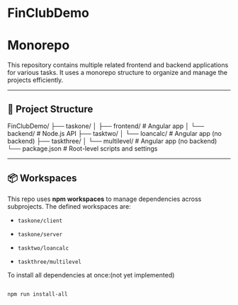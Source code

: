 # FinClubDemo 
# Monorepo

This repository contains multiple related frontend and backend applications for various tasks. It uses a monorepo structure to organize and manage the projects efficiently.

---

## 📁 Project Structure

FinClubDemo/
├── taskone/
│ ├── frontend/ # Angular app
│ └── backend/ # Node.js API
├── tasktwo/
│ └── loancalc/ # Angular app (no backend)
├── taskthree/
│ └── multilevel/ # Angular app (no backend)
└── package.json # Root-level scripts and settings

---

## 📦 Workspaces

This repo uses **npm workspaces** to manage dependencies across subprojects. The defined workspaces are:

- `taskone/client`

- `taskone/server`

- `tasktwo/loancalc`

- `taskthree/multilevel`

To install all dependencies at once:(not yet implemented)

```bash

npm run install-all


